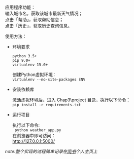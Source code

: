 应用程序功能：  
输入城市名，获取该城市最新天气情况；  
点击「帮助」，获取帮助信息；  
点击「历史」，获取历史查询信息。

使用方法：  
* 环境要求
  ```
  python 3.5+  
  pip 9.0+  
  virtualenv 15.0+  
  ```  
    创建Python虚拟环境：  
     ``` virtualenv --no-site-packages ENV ```

* 安装依赖库

    激活虚拟环境后，进入 Chap3\project 目录，执行以下命令：  
    ``` pip install -r requirements.txt ```

* 运行项目

  执行以下命令:  
   ```  python weather_app.py ```  
   在浏览器中即可访问：  
    http://127.0.0.1:5000/

*note:整个实现的过程简单记录在[简书](http://www.jianshu.com/p/3ecce9a7b6e5)个人主页上*